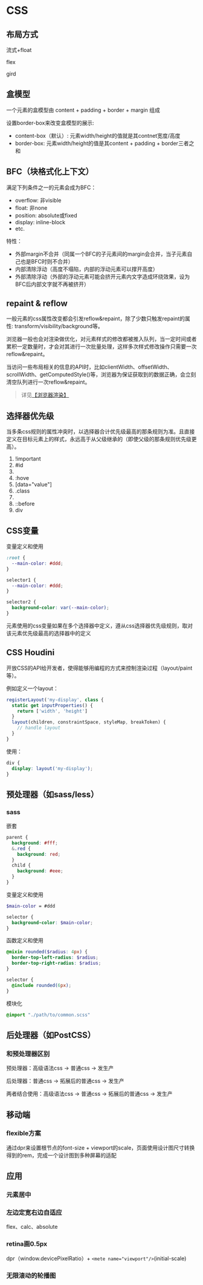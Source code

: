 # CSS

## 布局方式

流式+float

flex

gird

## 盒模型

一个元素的盒模型由 content + padding + border + margin 组成

设置border-box来改变盒模型的展示:

- content-box（默认）: 元素width/height的值就是其contnet宽度/高度
- border-box: 元素width/height的值是其content + padding + border三者之和

## BFC（块格式化上下文）

满足下列条件之一的元素会成为BFC：

- overflow: 非visible 
- float: 非none 
- position: absolute或fixed
- display: inline-block
- etc.

特性：

- 外部margin不合并（同属一个BFC的子元素间的margin会合并，当子元素自己也是BFC时则不合并）
- 内部清除浮动（高度不塌陷，内部的浮动元素可以撑开高度）
- 外部清除浮动（外部的浮动元素可能会挤开元素内文字造成环绕效果，设为BFC后内部文字就不再被挤开）



## repaint & reflow

一般元素的css属性改变都会引发reflow&repaint，除了少数只触发repaint的属性: transform/visibility/background等。

浏览器一般也会对渲染做优化，对元素样式的修改都被推入队列，当一定时间或者累积一定数量时，才会对其进行一次批量处理，这样多次样式修改操作只需要一次reflow&repaint。

当访问一些布局相关的信息的API时，比如clientWidth、offsetWidth、scrollWidth、getComputedStyle()等，浏览器为保证获取到的数据正确，会立刻清空队列进行一次reflow&repaint。

> 详见[【浏览器渲染】](/htmlcss/render.html)

## 选择器优先级

当多条css规则的属性冲突时，以选择器合计优先级最高的那条规则为准。且直接定义在目标元素上的样式，永远高于从父级继承的（即使父级的那条规则优先级更高）。

1. !important
2. #id
3. 
  1. :hove
  2. [data="value"]
  3. .class
4. 
  1. ::before
  2. div

## CSS变量

变量定义和使用

```css
:root {
  --main-color: #ddd;
}

selector1 {
  --main-color: #ddd;
}

selector2 {
  background-color: var(--main-color);
}
```

元素使用的css变量如果在多个选择器中定义，遵从css选择器优先级规则，取对该元素优先级最高的选择器中的定义

## CSS Houdini

开放CSS的API给开发者，使得能够用编程的方式来控制渲染过程（layout/paint等）。

例如定义一个layout：

```js
registerLayout('my-display', class {
  static get inputProperties() {
    return ['width', 'height']
  }
  layout(children, constraintSpace, styleMap, breakToken) {
    // handle layout
  }
}
```

使用：

```scss
div {
  display: layout('my-display');
}
```

## 预处理器（如sass/less）

### sass

  嵌套

```scss
parent {
  background: #fff;
  &.red {
    background: red;
  }
  child {
    background: #eee;
  }
}
```

变量定义和使用

```scss
$main-color = #ddd

selector {
  background-color: $main-color;
}
```

函数定义和使用

```scss
@mixin rounded($radius: 4px) {
  border-top-left-radius: $radius;
  border-top-right-radius: $radius;
}

selector {
  @include rounded(6px);
}
```

模块化

```scss
@import "./path/to/common.scss"
```

## 后处理器（如PostCSS）

### 和预处理器区别

预处理器：高级语法css -> 普通css -> 发生产

后处理器：普通css -> 拓展后的普通css -> 发生产

两者结合使用：高级语法css -> 普通css -> 拓展后的普通css -> 发生产

## 移动端

### flexible方案

通过dpr来设置根节点的font-size + viewport的scale，页面使用设计图尺寸转换得到的rem，完成一个设计图到多种屏幕的适配

## 应用

### 元素居中

### 左边定宽右边自适应

flex、calc、absolute

### retina画0.5px

dpr（window.devicePixelRatio）+ `<mete name="viewport"/>`(initial-scale)

### 无限滚动的轮播图
